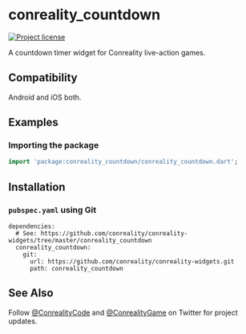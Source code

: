 conreality_countdown
====================

[![Project license](https://img.shields.io/badge/license-Public%20Domain-blue.svg)](https://unlicense.org)

A countdown timer widget for Conreality live-action games.

Compatibility
-------------

Android and iOS both.

Examples
--------

### Importing the package

```dart
import 'package:conreality_countdown/conreality_countdown.dart';
```

Installation
------------

### `pubspec.yaml` using Git

    dependencies:
      # See: https://github.com/conreality/conreality-widgets/tree/master/conreality_countdown
      conreality_countdown:
        git:
          url: https://github.com/conreality/conreality-widgets.git
          path: conreality_countdown

See Also
--------

Follow [@ConrealityCode](https://twitter.com/ConrealityCode) and
[@ConrealityGame](https://twitter.com/ConrealityGame) on Twitter for
project updates.
